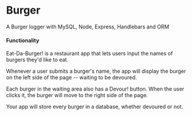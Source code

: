 <h1> Burger</h1>
<p>A Burger logger with MySQL, Node, Express, Handlebars and ORM</p>
<h4>Functionality</h4>
<p>Eat-Da-Burger! is a restaurant app that lets users input the names of burgers they'd like to eat.</p>
<p>Whenever a user submits a burger's name, the app will display the burger on the left side of the page -- waiting to be devoured.</p>
<p>Each burger in the waiting area also has a Devour! button. When the user clicks it, the burger will move to the right side of the page.</p>
<p>Your app will store every burger in a database, whether devoured or not.</p>
